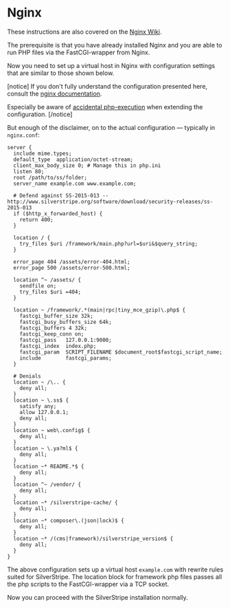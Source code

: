 # Nginx

These instructions are also covered on the
[Nginx Wiki](https://www.nginx.com/resources/wiki/start/topics/recipes/silverstripe/).

The prerequisite is that you have already installed Nginx and you are
able to run PHP files via the FastCGI-wrapper from Nginx.

Now you need to set up a virtual host in Nginx with configuration settings
that are similar to those shown below.

[notice]
If you don't fully understand the configuration presented here, consult the
[nginx documentation](http://nginx.org/en/docs/).

Especially be aware of [accidental php-execution](https://nealpoole.com/blog/2011/04/setting-up-php-fastcgi-and-nginx-dont-trust-the-tutorials-check-your-configuration/ "Don't trust the tutorials") when extending the configuration.
[/notice]

But enough of the disclaimer, on to the actual configuration — typically in `nginx.conf`:

```nginx
server {
  include mime.types;
  default_type  application/octet-stream;
  client_max_body_size 0; # Manage this in php.ini
  listen 80;
  root /path/to/ss/folder;
  server_name example.com www.example.com;

  # Defend against SS-2015-013 -- http://www.silverstripe.org/software/download/security-releases/ss-2015-013
  if ($http_x_forwarded_host) {
    return 400;
  }

  location / {
    try_files $uri /framework/main.php?url=$uri&$query_string;
  }

  error_page 404 /assets/error-404.html;
  error_page 500 /assets/error-500.html;

  location ^~ /assets/ {
    sendfile on;
    try_files $uri =404;
  }

  location ~ /framework/.*(main|rpc|tiny_mce_gzip)\.php$ {
    fastcgi_buffer_size 32k;
    fastcgi_busy_buffers_size 64k;
    fastcgi_buffers 4 32k;
    fastcgi_keep_conn on;
    fastcgi_pass   127.0.0.1:9000;
    fastcgi_index  index.php;
    fastcgi_param  SCRIPT_FILENAME $document_root$fastcgi_script_name;
    include        fastcgi_params;
  }

  # Denials
  location ~ /\.. {
    deny all;
  }
  location ~ \.ss$ {
    satisfy any;
    allow 127.0.0.1;
    deny all;
  }
  location ~ web\.config$ {
    deny all;
  }
  location ~ \.ya?ml$ {
    deny all;
  }
  location ~* README.*$ {
    deny all;
  }
  location ^~ /vendor/ {
    deny all;
  }
  location ~* /silverstripe-cache/ {
    deny all;
  }
  location ~* composer\.(json|lock)$ {
    deny all;
  }
  location ~* /(cms|framework)/silverstripe_version$ {
    deny all;
  }
}
```

The above configuration sets up a virtual host `example.com` with
rewrite rules suited for SilverStripe. The location block for framework
php files passes all the php scripts to the FastCGI-wrapper via a TCP
socket.

Now you can proceed with the SilverStripe installation normally.
